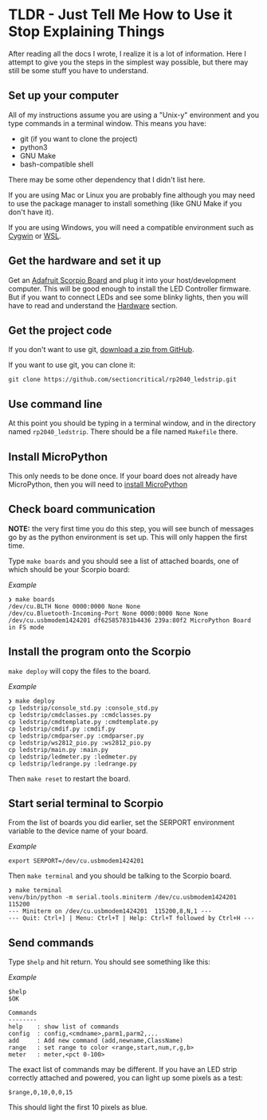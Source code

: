 TLDR - Just Tell Me How to Use it Stop Explaining Things
========================================================

After reading all the docs I wrote, I realize it is a lot of information. Here
I attempt to give you the steps in the simplest way possible, but there may
still be some stuff you have to understand.

Set up your computer
--------------------

All of my instructions assume you are using a "Unix-y" environment and you
type commands in a terminal window. This means you have:

* git (if you want to clone the project)
* python3
* GNU Make
* bash-compatible shell

There may be some other dependency that I didn't list here.

If you are using Mac or Linux you are probably fine although you may need to
use the package manager to install something (like GNU Make if you don't have
it).

If you are using Windows, you will need a compatible environment such as
[Cygwin](https://en.wikipedia.org/wiki/Cygwin) or 
[WSL](https://en.wikipedia.org/wiki/Windows_Subsystem_for_Linux).

Get the hardware and set it up
------------------------------

Get an [Adafruit Scorpio Board](https://www.adafruit.com/product/5650) and plug
it into your host/development computer. This will be good enough to install the
LED Controller firmware. But if you want to connect LEDs and see some blinky
lights, then you will have to read and understand the [Hardware](hardware.md)
section.

Get the project code
--------------------

If you don't want to use git,
[download a zip from GitHub](https://github.com/sectioncritical/rp2040_ledstrip/archive/refs/heads/main.zip).

If you want to use git, you can clone it:

    git clone https://github.com/sectioncritical/rp2040_ledstrip.git

Use command line
----------------

At this point you should be typing in a terminal window, and in the directory
named `rp2040_ledstrip`. There should be a file named `Makefile` there.

Install MicroPython
-------------------

This only needs to be done once. If your board does not already have
MicroPython, then you will need to
[install MicroPython](installing.md#installing-micropython)

Check board communication
-------------------------

**NOTE:** the very first time you do this step, you will see bunch of messages
go by as the python environment is set up. This will only happen the first
time.

Type `make boards` and you should see a list of attached boards, one of which
should be your Scorpio board:

*Example*

    ❯ make boards
    /dev/cu.BLTH None 0000:0000 None None
    /dev/cu.Bluetooth-Incoming-Port None 0000:0000 None None
    /dev/cu.usbmodem1424201 df625857831b4436 239a:80f2 MicroPython Board in FS mode

Install the program onto the Scorpio
------------------------------------

`make deploy` will copy the files to the board.

*Example*

    ❯ make deploy
    cp ledstrip/console_std.py :console_std.py
    cp ledstrip/cmdclasses.py :cmdclasses.py
    cp ledstrip/cmdtemplate.py :cmdtemplate.py
    cp ledstrip/cmdif.py :cmdif.py
    cp ledstrip/cmdparser.py :cmdparser.py
    cp ledstrip/ws2812_pio.py :ws2812_pio.py
    cp ledstrip/main.py :main.py
    cp ledstrip/ledmeter.py :ledmeter.py
    cp ledstrip/ledrange.py :ledrange.py

Then `make reset` to restart the board.

Start serial terminal to Scorpio
--------------------------------

From the list of boards you did earlier, set the SERPORT environment variable
to the device name of your board.

*Example*

    export SERPORT=/dev/cu.usbmodem1424201

Then `make terminal` and you should be talking to the Scorpio board.

    ❯ make terminal
    venv/bin/python -m serial.tools.miniterm /dev/cu.usbmodem1424201 115200
    --- Miniterm on /dev/cu.usbmodem1424201  115200,8,N,1 ---
    --- Quit: Ctrl+] | Menu: Ctrl+T | Help: Ctrl+T followed by Ctrl+H ---

Send commands
-------------

Type `$help` and hit return. You should see something like this:

*Example*

    $help
    $OK

    Commands
    --------
    help    : show list of commands
    config  : config,<cmdname>,parm1,parm2,...
    add     : Add new command (add,newname,ClassName)
    range   : set range to color <range,start,num,r,g,b>
    meter   : meter,<pct 0-100>

The exact list of commands may be different.
If you have an LED strip correctly attached and powered, you can light up some
pixels as a test:

    $range,0,10,0,0,15

This should light the first 10 pixels as blue.
